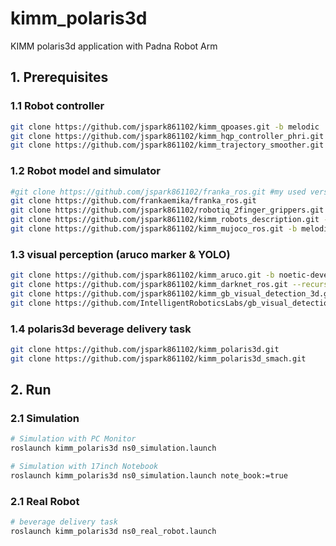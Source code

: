 # kimm_polaris3d
KIMM polaris3d application with Padna Robot Arm

## 1. Prerequisites
### 1.1 Robot controller
```bash
git clone https://github.com/jspark861102/kimm_qpoases.git -b melodic
git clone https://github.com/jspark861102/kimm_hqp_controller_phri.git -b melodic
git clone https://github.com/jspark861102/kimm_trajectory_smoother.git -b melodic
```

### 1.2 Robot model and simulator
```bash
#git clone https://github.com/jspark861102/franka_ros.git #my used version (0.8.1)
git clone https://github.com/frankaemika/franka_ros.git 
git clone https://github.com/jspark861102/robotiq_2finger_grippers.git #pymodbuss<2.5.3 required
git clone https://github.com/jspark861102/kimm_robots_description.git -b melodic
git clone https://github.com/jspark861102/kimm_mujoco_ros.git -b melodic
```

### 1.3 visual perception (aruco marker & YOLO)
```bash
git clone https://github.com/jspark861102/kimm_aruco.git -b noetic-devel
git clone https://github.com/jspark861102/kimm_darknet_ros.git --recursive
git clone https://github.com/jspark861102/kimm_gb_visual_detection_3d.git -b noetic
git clone https://github.com/IntelligentRoboticsLabs/gb_visual_detection_3d_msgs.git -b melodic
```

### 1.4 polaris3d beverage delivery task
```bash
git clone https://github.com/jspark861102/kimm_polaris3d.git
git clone https://github.com/jspark861102/kimm_polaris3d_smach.git
```

## 2. Run
### 2.1 Simulation
```bash
# Simulation with PC Monitor
roslaunch kimm_polaris3d ns0_simulation.launch

# Simulation with 17inch Notebook
roslaunch kimm_polaris3d ns0_simulation.launch note_book:=true
```

### 2.1 Real Robot
```bash
# beverage delivery task
roslaunch kimm_polaris3d ns0_real_robot.launch
```
